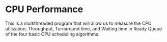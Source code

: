 # CPU Performance
This is a multithreaded program that will allow us to measure the CPU utilization, Throughput, Turnaround time, and Waiting time in Ready Queue of the four basic CPU scheduling algorithms.
